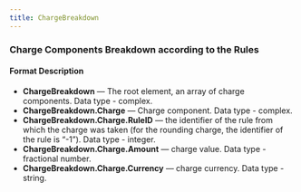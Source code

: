 ```yaml
---
title: ChargeBreakdown
---
```


### Charge Components Breakdown according to the Rules
#### Format Description

-   **ChargeBreakdown** — The root element, an array of charge components. Data type - complex.
-   **ChargeBreakdown.Charge** — Charge component. Data type - complex.
-   **ChargeBreakdown.Charge.RuleID** — the identifier of the rule from which the charge was taken (for the rounding charge, the identifier of the rule is “-1”). Data type - integer.
-   **ChargeBreakdown.Charge.Amount** — charge value. Data type - fractional number.
-   **ChargeBreakdown.Charge.Currency** — charge currency. Data type - string.